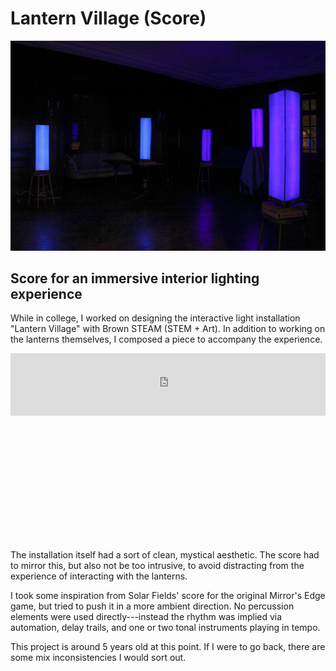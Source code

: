 # Lantern Village (Score)

![](/img/lantern-village/lantern-village.jpg)

<div id="modal-scroll-point"/>

<div id="modal-subtitle-container"><h2 id="modal-subtitle">Score for an immersive interior lighting experience</h2></div>

While in college, I worked on designing the interactive light installation "Lantern Village" with Brown STEAM (STEM + Art). In addition to working on the lanterns themselves, I composed a piece to accompany the experience.

<div class="soundcloud-wrapper" style="height:300px;">
    <iframe class="empty" width="100%" height="100" scrolling="no" frameborder="no" allow="autoplay" src="https://w.soundcloud.com/player/?url=https%3A//api.soundcloud.com/tracks/1316609980&color=%2306050b&auto_play=false&hide_related=false&show_comments=true&show_user=true&show_reposts=false&show_teaser=true&visual=true"></iframe>
</div>

The installation itself had a sort of clean, mystical aesthetic. The score had to mirror this, but also not be too intrusive, to avoid distracting from the experience of interacting with the lanterns.

I took some inspiration from Solar Fields' score for the original Mirror's Edge game, but tried to push it in a more ambient direction. No percussion elements were used directly---instead the rhythm was implied via automation, delay trails, and one or two tonal instruments playing in tempo.

This project is around 5 years old at this point. If I were to go back, there are some mix inconsistencies I would sort out.